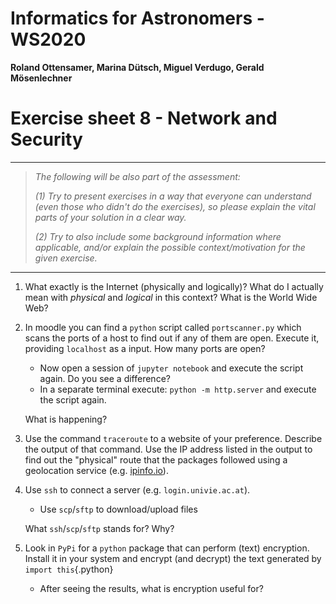 Informatics for Astronomers - WS2020
====================================

**Roland Ottensamer, Marina Dütsch, Miguel Verdugo, Gerald
Mösenlechner**

Exercise sheet 8 - Network and Security
=======================================

------------------------------------------------------------------------

> *The following will be also part of the assessment:*
>
> *(1) Try to present exercises in a way that everyone can understand
> (even those who didn't do the exercises), so please explain the vital
> parts of your solution in a clear way.*
>
> *(2) Try to also include some background information where applicable,
> and/or explain the possible context/motivation for the given
> exercise.*

------------------------------------------------------------------------

1.  What exactly is the Internet (physically and logically)? What do I
    actually mean with *physical* and *logical* in this context? What is
    the World Wide Web?

2.  In moodle you can find a `python` script called `portscanner.py`
    which scans the ports of a host to find out if any of them are
    open. Execute it, providing `localhost` as a input. How many ports
    are open?

    -   Now open a session of `jupyter notebook` and execute the script
        again. Do you see a difference?
    -   In a separate terminal execute: `python -m http.server` and
        execute the script again.

    What is happening?

3.  Use the command `traceroute` to a website of your preference. Describe the
    output of that command. Use the IP address listed in the output to find out the
    "physical" route that the packages followed using a geolocation service
    (e.g. [ipinfo.io](ipinfo.io)).

4.  Use `ssh` to connect a server (e.g. `login.univie.ac.at`).

    -   Use `scp`/`sftp` to download/upload files

    What `ssh`/`scp`/`sftp` stands for? Why?

5.  Look in `PyPi` for a `python` package that can perform (text)
    encryption. Install it in your system and encrypt (and decrypt) the
    text generated by `import this`{.python}

    -   After seeing the results, what is encryption useful for?
